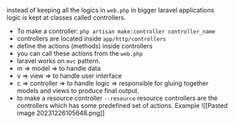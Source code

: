 instead of keeping all the logics in `web.php` in bigger laravel applications logic is kept at classes called controllers.

- To make a controller: `php artisan make:controller controller_name`
- controllers are located inside `app/http/controllers`
- define the actions (methods) inside controllers
- you can call these actions from the `web.php`
- laravel works on `mvc` pattern. 
- m => model => to handle data
- v => view => to handle user interface
- c => controller => to handle logic => responsible for gluing together models and views to produce final output.
- to make a resource controller `--resource` resource controllers are the controllers which has some predefined set of actions. Example
![[Pasted image 20231226105648.png]]
